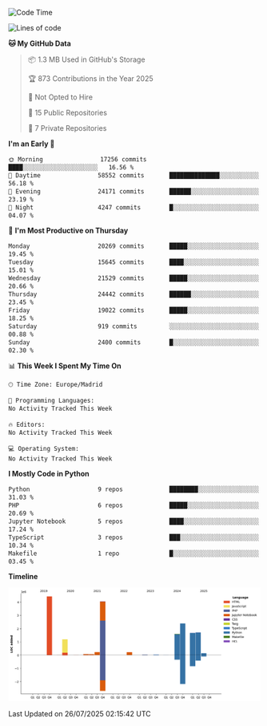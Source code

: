 <!--START_SECTION:waka-->
![Code Time](http://img.shields.io/badge/Code%20Time-839%20hrs%2038%20mins-blue)

![Lines of code](https://img.shields.io/badge/From%20Hello%20World%20I%27ve%20Written-17.8%20million%20lines%20of%20code-blue)

**🐱 My GitHub Data** 

> 📦 1.3 MB Used in GitHub's Storage 
 > 
> 🏆 873 Contributions in the Year 2025
 > 
> 🚫 Not Opted to Hire
 > 
> 📜 15 Public Repositories 
 > 
> 🔑 7 Private Repositories 
 > 
**I'm an Early 🐤** 

```text
🌞 Morning                17256 commits       ████░░░░░░░░░░░░░░░░░░░░░   16.56 % 
🌆 Daytime                58552 commits       ██████████████░░░░░░░░░░░   56.18 % 
🌃 Evening                24171 commits       ██████░░░░░░░░░░░░░░░░░░░   23.19 % 
🌙 Night                  4247 commits        █░░░░░░░░░░░░░░░░░░░░░░░░   04.07 % 
```
📅 **I'm Most Productive on Thursday** 

```text
Monday                   20269 commits       █████░░░░░░░░░░░░░░░░░░░░   19.45 % 
Tuesday                  15645 commits       ████░░░░░░░░░░░░░░░░░░░░░   15.01 % 
Wednesday                21529 commits       █████░░░░░░░░░░░░░░░░░░░░   20.66 % 
Thursday                 24442 commits       ██████░░░░░░░░░░░░░░░░░░░   23.45 % 
Friday                   19022 commits       █████░░░░░░░░░░░░░░░░░░░░   18.25 % 
Saturday                 919 commits         ░░░░░░░░░░░░░░░░░░░░░░░░░   00.88 % 
Sunday                   2400 commits        █░░░░░░░░░░░░░░░░░░░░░░░░   02.30 % 
```


📊 **This Week I Spent My Time On** 

```text
🕑︎ Time Zone: Europe/Madrid

💬 Programming Languages: 
No Activity Tracked This Week

🔥 Editors: 
No Activity Tracked This Week

💻 Operating System: 
No Activity Tracked This Week
```

**I Mostly Code in Python** 

```text
Python                   9 repos             ████████░░░░░░░░░░░░░░░░░   31.03 % 
PHP                      6 repos             █████░░░░░░░░░░░░░░░░░░░░   20.69 % 
Jupyter Notebook         5 repos             ████░░░░░░░░░░░░░░░░░░░░░   17.24 % 
TypeScript               3 repos             ███░░░░░░░░░░░░░░░░░░░░░░   10.34 % 
Makefile                 1 repo              █░░░░░░░░░░░░░░░░░░░░░░░░   03.45 % 
```



**Timeline**

![Lines of Code chart](https://raw.githubusercontent.com/danisoronellas/danisoronellas/main/assets/bar_graph.png)


 Last Updated on 26/07/2025 02:15:42 UTC
<!--END_SECTION:waka-->
